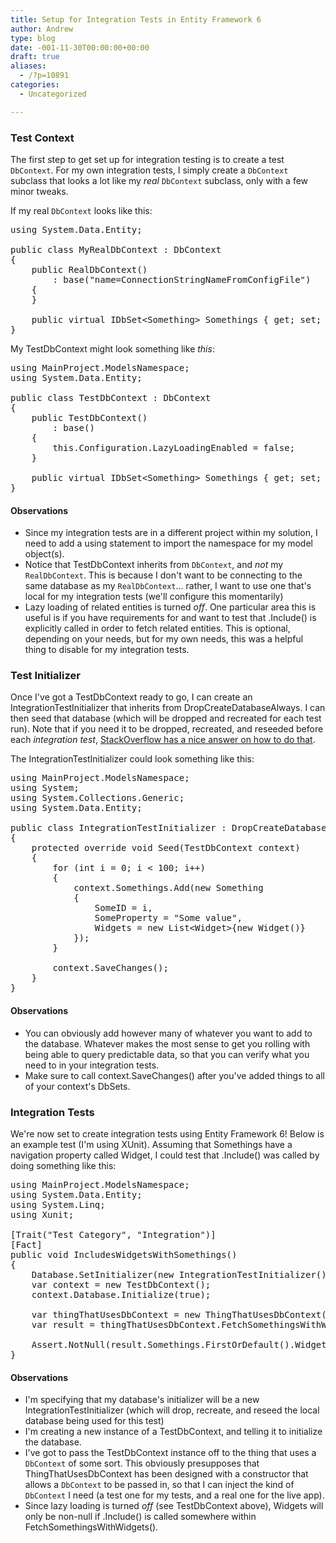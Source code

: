 ```yaml
---
title: Setup for Integration Tests in Entity Framework 6
author: Andrew
type: blog
date: -001-11-30T00:00:00+00:00
draft: true
aliases:
  - /?p=10891
categories:
  - Uncategorized

---
```

### Test Context

The first step to get set up for integration testing is to create a test `DbContext`. For my own integration tests, I simply create a `DbContext` subclass that looks a lot like my _real_ `DbContext` subclass, only with a few minor tweaks.

If my real `DbContext` looks like this:

<pre class="theme:vs2012 lang:c# decode:true " title="RealDbContext" >using System.Data.Entity;

public class MyRealDbContext : DbContext
{
    public RealDbContext()
        : base("name=ConnectionStringNameFromConfigFile")
    {
    }

    public virtual IDbSet&lt;Something> Somethings { get; set; }
}
</pre>

My TestDbContext might look something like _this_:

<pre class="theme:vs2012 lang:c# decode:true " title="TestDbContext" >using MainProject.ModelsNamespace;
using System.Data.Entity;

public class TestDbContext : DbContext
{
    public TestDbContext()
        : base()
    {
        this.Configuration.LazyLoadingEnabled = false;
    }

    public virtual IDbSet&lt;Something&gt; Somethings { get; set; }
}</pre>

#### Observations

  * Since my integration tests are in a different project within my solution, I need to add a using statement to import the namespace for my model object(s).
  * Notice that TestDbContext inherits from `DbContext`, and _not_ my `RealDbContext`. This is because I don't want to be connecting to the same database as my `RealDbContext`&#8230; rather, I want to use one that's local for my integration tests (we'll configure this momentarily)
  * Lazy loading of related entities is turned _off_. One particular area this is useful is if you have requirements for and want to test that .Include() is explicitly called in order to fetch related entities. This is optional, depending on your needs, but for my own needs, this was a helpful thing to disable for my integration tests.

### Test Initializer

Once I've got a TestDbContext ready to go, I can create an IntegrationTestInitializer that inherits from DropCreateDatabaseAlways<TestDbContext>. I can then seed that database (which will be dropped and recreated for each test run). Note that if you need it to be dropped, recreated, and reseeded before each _integration test_, [StackOverflow has a nice answer on how to do that][1].

The IntegrationTestInitializer could look something like this:

<pre class="theme:vs2012 lang:c# decode:true " title="IntegrationTestInitializer" >using MainProject.ModelsNamespace;
using System;
using System.Collections.Generic;
using System.Data.Entity;

public class IntegrationTestInitializer : DropCreateDatabaseAlways&lt;TestDbContext&gt;
{
    protected override void Seed(TestDbContext context)
    {
        for (int i = 0; i &lt; 100; i++)
        {
            context.Somethings.Add(new Something
            {
                SomeID = i,
                SomeProperty = "Some value",
                Widgets = new List&lt;Widget>{new Widget()}
            });
        }

        context.SaveChanges();
    }
}</pre>

#### Observations

  * You can obviously add however many of whatever you want to add to the database. Whatever makes the most sense to get you rolling with being able to query predictable data, so that you can verify what you need to in your integration tests.
  * Make sure to call context.SaveChanges() after you've added things to all of your context's DbSets.

### Integration Tests

We're now set to create integration tests using Entity Framework 6! Below is an example test (I'm using XUnit). Assuming that Somethings have a navigation property called Widget, I could test that .Include() was called by doing something like this:

<pre class="theme:vs2012 lang:c# decode:true " title="Integration Test" >using MainProject.ModelsNamespace;
using System.Data.Entity;
using System.Linq;
using Xunit;

[Trait("Test Category", "Integration")]
[Fact]
public void IncludesWidgetsWithSomethings()
{
    Database.SetInitializer(new IntegrationTestInitializer());
    var context = new TestDbContext();
    context.Database.Initialize(true);

    var thingThatUsesDbContext = new ThingThatUsesDbContext(context);
    var result = thingThatUsesDbContext.FetchSomethingsWithWidgets();

    Assert.NotNull(result.Somethings.FirstOrDefault().Widgets);
}</pre>

#### Observations

  * I'm specifying that my database's initializer will be a new IntegrationTestInitializer (which will drop, recreate, and reseed the local database being used for this test)
  * I'm creating a new instance of a TestDbContext, and telling it to initialize the database.
  * I've got to pass the TestDbContext instance off to the thing that uses a `DbContext` of some sort. This obviously presupposes that ThingThatUsesDbContext has been designed with a constructor that allows a `DbContext` to be passed in, so that I can inject the kind of `DbContext` I need (a test one for my tests, and a real one for the live app).
  * Since lazy loading is turned _off_ (see TestDbContext above), Widgets will only be non-null if .Include() is called somewhere within FetchSomethingsWithWidgets().

 [1]: http://stackoverflow.com/questions/13732532/recreate-and-reseed-localdb-before-each-unit-test